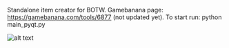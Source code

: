 Standalone item creator for BOTW. Gamebanana page: https://gamebanana.com/tools/6877 (not updated yet). To start run: python main_pyqt.py



![alt text](https://media.discordapp.net/attachments/371301168439361536/831817541813796894/unknown.png)